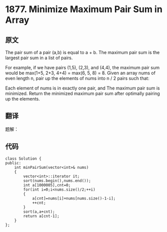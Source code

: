 # 1877. Minimize Maximum Pair Sum in Array
## 原文
The pair sum of a pair (a,b) is equal to a + b. The maximum pair sum is the largest pair sum in a list of pairs.

For example, if we have pairs (1,5), (2,3), and (4,4), the maximum pair sum would be max(1+5, 2+3, 4+4) = max(6, 5, 8) = 8.
Given an array nums of even length n, pair up the elements of nums into n / 2 pairs such that:

Each element of nums is in exactly one pair, and
The maximum pair sum is minimized.
Return the minimized maximum pair sum after optimally pairing up the elements.

## 翻译 
题解：
## 代码
```
class Solution {
public:
    int minPairSum(vector<int>& nums)
    {
        vector<int>::iterator it;
        sort(nums.begin(),nums.end());
        int a[1000005],cnt=0;
        for(int i=0;i<nums.size()/2;++i)
        {
            a[cnt]=nums[i]+nums[nums.size()-1-i];
            ++cnt;
        }
        sort(a,a+cnt);
        return a[cnt-1];
    }
};
```
